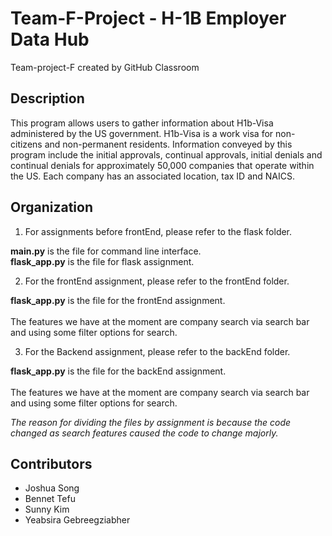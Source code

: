 # Team-F-Project - H-1B Employer Data Hub


Team-project-F created by GitHub Classroom

## Description

This program allows users to gather information about H1b-Visa administered by the US government. H1b-Visa is a work visa for non-citizens and non-permanent residents. Information conveyed by this program include the initial approvals, continual approvals, initial denials and continual denials for approximately 50,000 companies that operate within the US. Each company has an associated location, tax ID and NAICS.

## Organization

1) For assignments before frontEnd, please refer to the flask folder. 

**main.py** is the file for command line interface. 
<br>**flask_app.py** is the file for flask assignment.

2) For the frontEnd assignment, please refer to the frontEnd folder. 

**flask_app.py** is the file for the frontEnd assignment. 
<br>
<br> The features we have at the moment are company search via search bar and using some filter options for search. 

3) For the Backend assignment, please refer to the backEnd folder.

**flask_app.py** is the file for the backEnd assignment. 
<br>
<br> The features we have at the moment are company search via search bar and using some filter options for search. 

_The reason for dividing the files by assignment is because the code changed as search features caused the code to change majorly._

## Contributors

- Joshua Song
- Bennet Tefu
- Sunny Kim
- Yeabsira Gebreegziabher


